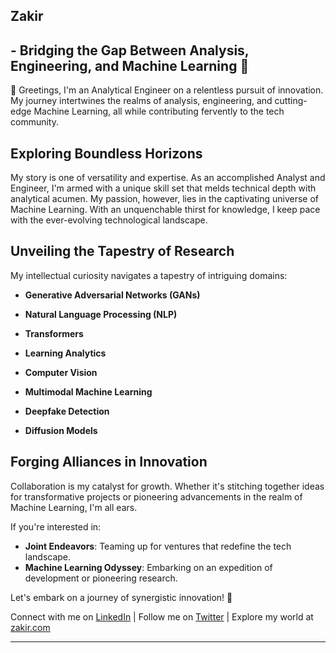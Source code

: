 ## Zakir 

## - Bridging the Gap Between Analysis, Engineering, and Machine Learning 🚀

👋 Greetings, I'm an Analytical Engineer on a relentless pursuit of innovation. My journey intertwines the realms of analysis, engineering, and cutting-edge Machine Learning, all while contributing fervently to the tech community.

## Exploring Boundless Horizons

My story is one of versatility and expertise. As an accomplished Analyst and Engineer, I'm armed with a unique skill set that melds technical depth with analytical acumen. My passion, however, lies in the captivating universe of Machine Learning. With an unquenchable thirst for knowledge, I keep pace with the ever-evolving technological landscape.

## Unveiling the Tapestry of Research

My intellectual curiosity navigates a tapestry of intriguing domains:

- **Generative Adversarial Networks (GANs)**

- **Natural Language Processing (NLP)**
- **Transformers**
- **Learning Analytics**
- **Computer Vision**
- **Multimodal Machine Learning**
- **Deepfake Detection**
- **Diffusion Models**
## Forging Alliances in Innovation

Collaboration is my catalyst for growth. Whether it's stitching together ideas for transformative projects or pioneering advancements in the realm of Machine Learning, I'm all ears.

If you're interested in:

- **Joint Endeavors**: Teaming up for ventures that redefine the tech landscape.
- **Machine Learning Odyssey**: Embarking on an expedition of development or pioneering research.

Let's embark on a journey of synergistic innovation! 🌟

Connect with me on [LinkedIn](https://www.linkedin.com/in/ZakirKhanAleemi) | Follow me on [Twitter](https://twitter.com/zakibaba) | Explore my world at [zakir.com](https://zakirkhanaleemi.github.io/)

---
